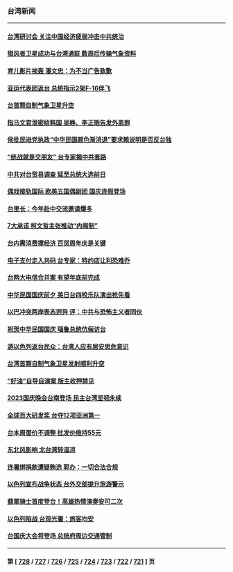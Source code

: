 ### 台湾新闻
---
#### [台湾研讨会 关注中国经济疲弱冲击中共统治](../../pages/ncid1349361/n14091555.md) 
#### [猎风者卫星成功与台湾通联 数周后传输气象资料](../../pages/ncid1349361/n14091568.md) 
#### [育儿影片挨轰 潘文忠：为不当广告致歉](../../pages/ncid1349361/n14091512.md) 
#### [亚运代表团返台 总统指示2架F-16伴飞](../../pages/ncid1349361/n14091545.md) 
#### [台首颗自制气象卫星升空](../../pages/ncid1349361/n14091475.md) 
#### [指马文君泄密给韩国 吴峥、李正皓告发外患罪](../../pages/ncid1349361/n14091479.md) 
#### [侯批民进党执政“中华民国颜色渐消退”要求赖说明是否反台独](../../pages/ncid1349361/n14091481.md) 
#### [“统战就是交朋友” 台专家揭中共套路](../../pages/ncid1349361/n14091529.md) 
#### [中共对台贸易调查 延至总统大选前日](../../pages/ncid1349361/n14091413.md) 
#### [偶戏接轨国际 欧美五国偶剧团 国庆连假登场](../../pages/ncid1349361/n14091472.md) 
#### [台里长：今年赴中交流邀请爆多](../../pages/ncid1349361/n14091522.md) 
#### [7大承诺 柯文哲主张推动“内阁制”](../../pages/ncid1349361/n14091483.md) 
#### [台内需消费撑经济 百货周年庆是关键](../../pages/ncid1349361/n14091525.md) 
#### [电子支付走入共码 台专家：特约店让利恐难乔](../../pages/ncid1349361/n14091526.md) 
#### [台两大电信合并案 有望年底前完成](../../pages/ncid1349361/n14091420.md) 
#### [中华民国国庆前夕 美日台四校乐队演出抢先看](../../pages/ncid1349361/n14091392.md) 
#### [以巴冲突两岸表态迥异 评：中共与恐怖主义者同伙](../../pages/ncid1349361/n14091011.md) 
#### [祝贺中华民国国庆 瑙鲁总统伉俪访台](../../pages/ncid1349361/n14091380.md) 
#### [游以色列返台民众：台湾人应有居安思危意识](../../pages/ncid1349361/n14091315.md) 
#### [台湾首颗自制气象卫星发射顺利升空](../../pages/ncid1349361/n14091128.md) 
#### [“好油”自导自演案 版主收押禁见](../../pages/ncid1349361/n14090846.md) 
#### [2023国庆晚会台南登场 民主台湾坚韧永续](../../pages/ncid1349361/n14090869.md) 
#### [全球百大研发奖 台夺12项亚洲第一](../../pages/ncid1349361/n14090860.md) 
#### [台本周蛋价不调整 批发价维持55元](../../pages/ncid1349361/n14090863.md) 
#### [东北风影响 北台湾转湿凉](../../pages/ncid1349361/n14090844.md) 
#### [连署绑捐款遭疑贿选 郭办：一切合法合规](../../pages/ncid1349361/n14090797.md) 
#### [以色列宣布战争状态 台外交部提升旅游警示](../../pages/ncid1349361/n14090806.md) 
#### [翡翠骑士首度登台！高雄热情演奏安可二次](../../pages/ncid1349361/n14090776.md) 
#### [以色列陷战 台观光署：旅客均安](../../pages/ncid1349361/n14090770.md) 
#### [台国庆大会将登场 总统府周边交通管制](../../pages/ncid1349361/n14090788.md) 

---
#### 第 [ [728](./728.md) / [727](./727.md) / [726](./726.md) / [725](./725.md) / [724](./724.md) / [723](./723.md) / [722](./722.md) / [721](./721.md) ] 页
